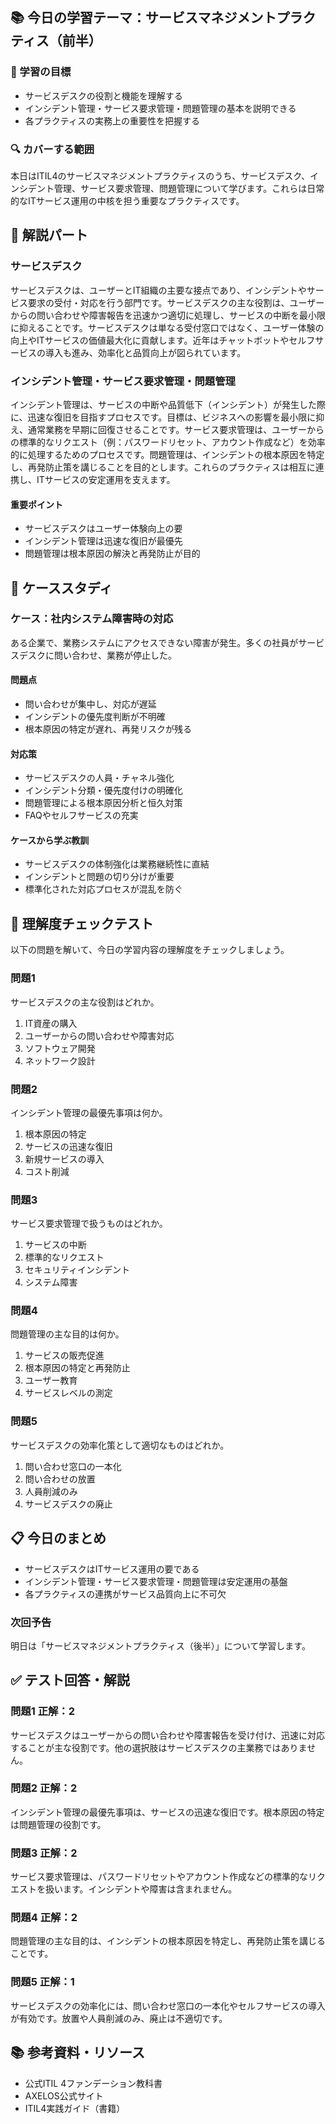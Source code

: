 ## 📚 今日の学習テーマ：サービスマネジメントプラクティス（前半）

### 📝 学習の目標

* サービスデスクの役割と機能を理解する
* インシデント管理・サービス要求管理・問題管理の基本を説明できる
* 各プラクティスの実務上の重要性を把握する

### 🔍 カバーする範囲
本日はITIL4のサービスマネジメントプラクティスのうち、サービスデスク、インシデント管理、サービス要求管理、問題管理について学びます。これらは日常的なITサービス運用の中核を担う重要なプラクティスです。

## 📖 解説パート

### サービスデスク

サービスデスクは、ユーザーとIT組織の主要な接点であり、インシデントやサービス要求の受付・対応を行う部門です。サービスデスクの主な役割は、ユーザーからの問い合わせや障害報告を迅速かつ適切に処理し、サービスの中断を最小限に抑えることです。サービスデスクは単なる受付窓口ではなく、ユーザー体験の向上やITサービスの価値最大化に貢献します。近年はチャットボットやセルフサービスの導入も進み、効率化と品質向上が図られています。

### インシデント管理・サービス要求管理・問題管理

インシデント管理は、サービスの中断や品質低下（インシデント）が発生した際に、迅速な復旧を目指すプロセスです。目標は、ビジネスへの影響を最小限に抑え、通常業務を早期に回復させることです。サービス要求管理は、ユーザーからの標準的なリクエスト（例：パスワードリセット、アカウント作成など）を効率的に処理するためのプロセスです。問題管理は、インシデントの根本原因を特定し、再発防止策を講じることを目的とします。これらのプラクティスは相互に連携し、ITサービスの安定運用を支えます。

#### 重要ポイント

* サービスデスクはユーザー体験向上の要
* インシデント管理は迅速な復旧が最優先
* 問題管理は根本原因の解決と再発防止が目的

## 🏢 ケーススタディ

### ケース：社内システム障害時の対応

ある企業で、業務システムにアクセスできない障害が発生。多くの社員がサービスデスクに問い合わせ、業務が停止した。

#### 問題点

* 問い合わせが集中し、対応が遅延
* インシデントの優先度判断が不明確
* 根本原因の特定が遅れ、再発リスクが残る

#### 対応策

* サービスデスクの人員・チャネル強化
* インシデント分類・優先度付けの明確化
* 問題管理による根本原因分析と恒久対策
* FAQやセルフサービスの充実

#### ケースから学ぶ教訓

* サービスデスクの体制強化は業務継続性に直結
* インシデントと問題の切り分けが重要
* 標準化された対応プロセスが混乱を防ぐ

## 📝 理解度チェックテスト

以下の問題を解いて、今日の学習内容の理解度をチェックしましょう。

### 問題1
サービスデスクの主な役割はどれか。
1. IT資産の購入
2. ユーザーからの問い合わせや障害対応
3. ソフトウェア開発
4. ネットワーク設計

### 問題2
インシデント管理の最優先事項は何か。
1. 根本原因の特定
2. サービスの迅速な復旧
3. 新規サービスの導入
4. コスト削減

### 問題3
サービス要求管理で扱うものはどれか。
1. サービスの中断
2. 標準的なリクエスト
3. セキュリティインシデント
4. システム障害

### 問題4
問題管理の主な目的は何か。
1. サービスの販売促進
2. 根本原因の特定と再発防止
3. ユーザー教育
4. サービスレベルの測定

### 問題5
サービスデスクの効率化策として適切なものはどれか。
1. 問い合わせ窓口の一本化
2. 問い合わせの放置
3. 人員削減のみ
4. サービスデスクの廃止

## 📋 今日のまとめ

* サービスデスクはITサービス運用の要である
* インシデント管理・サービス要求管理・問題管理は安定運用の基盤
* 各プラクティスの連携がサービス品質向上に不可欠

### 次回予告
明日は「サービスマネジメントプラクティス（後半）」について学習します。

## ✅ テスト回答・解説

### 問題1 正解：2
サービスデスクはユーザーからの問い合わせや障害報告を受け付け、迅速に対応することが主な役割です。他の選択肢はサービスデスクの主業務ではありません。

### 問題2 正解：2
インシデント管理の最優先事項は、サービスの迅速な復旧です。根本原因の特定は問題管理の役割です。

### 問題3 正解：2
サービス要求管理は、パスワードリセットやアカウント作成などの標準的なリクエストを扱います。インシデントや障害は含まれません。

### 問題4 正解：2
問題管理の主な目的は、インシデントの根本原因を特定し、再発防止策を講じることです。

### 問題5 正解：1
サービスデスクの効率化には、問い合わせ窓口の一本化やセルフサービスの導入が有効です。放置や人員削減のみ、廃止は不適切です。

## 📚 参考資料・リソース

* 公式ITIL 4ファンデーション教科書
* AXELOS公式サイト
* ITIL4実践ガイド（書籍）
